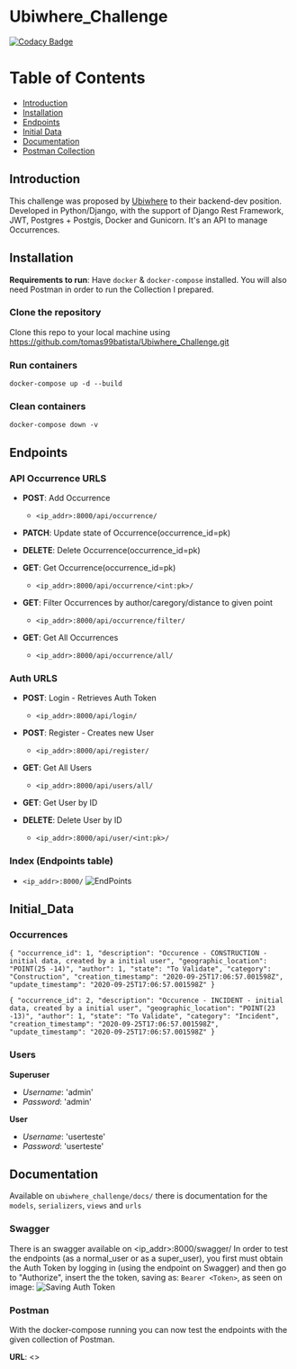 # Ubiwhere_Challenge

[![Codacy Badge](https://app.codacy.com/project/badge/Grade/8b53fffa7400419e9acea1b6518163ac)](https://www.codacy.com?utm_source=github.com&amp;utm_medium=referral&amp;utm_content=tomas99batista/Ubiwhere_Challenge&amp;utm_campaign=Badge_Grade)

# Table of Contents  
- [Introduction](#Introduction)
- [Installation](#Installation)
- [Endpoints](#Endpoints)
- [Initial Data](#Initial_Data)
- [Documentation](#Documentation)
- [Postman Collection](#Postman)

## Introduction
This challenge was proposed by [Ubiwhere](https://www.ubiwhere.com/) to their backend-dev position. 
Developed in Python/Django, with the support of Django Rest Framework, JWT, Postgres + Postgis, Docker and Gunicorn.
It's an API to manage Occurrences.

## Installation

__Requirements to run__: Have `docker` & `docker-compose` installed. You will also need Postman in order to run the Collection I prepared.

### Clone the repository
Clone this repo to your local machine using https://github.com/tomas99batista/Ubiwhere_Challenge.git

### Run containers
`docker-compose up -d --build`

### Clean containers
`docker-compose down -v`


## Endpoints

### API Occurrence URLS
- **POST**: Add Occurrence
    - `<ip_addr>:8000/api/occurrence/`


- **PATCH**: Update state of Occurrence(occurrence_id=pk)
- **DELETE**: Delete Occurrence(occurrence_id=pk)
- **GET**: Get Occurrence(occurrence_id=pk)
    - `<ip_addr>:8000/api/occurrence/<int:pk>/`


- **GET**: Filter Occurrences by author/caregory/distance to given point
    - `<ip_addr>:8000/api/occurrence/filter/`


- **GET**: Get All Occurrences
    - `<ip_addr>:8000/api/occurrence/all/`

### Auth URLS
- **POST**: Login - Retrieves Auth Token
    - `<ip_addr>:8000/api/login/`


- **POST**: Register - Creates new User
    - `<ip_addr>:8000/api/register/`


- **GET**: Get All Users
    - `<ip_addr>:8000/api/users/all/`


- **GET**: Get User by ID
- **DELETE**: Delete User by ID
    - `<ip_addr>:8000/api/user/<int:pk>/`


### Index (Endpoints table)
- `<ip_addr>:8000/`
![EndPoints](https://i.imgur.com/jqPmvPY.png)

## Initial_Data

### Occurrences
`{
  "occurrence_id": 1,
  "description": "Occurence - CONSTRUCTION - initial data, created by a initial user",
  "geographic_location": "POINT(25 -14)",
  "author": 1,
  "state": "To Validate",
  "category": "Construction",
  "creation_timestamp": "2020-09-25T17:06:57.001598Z",
  "update_timestamp": "2020-09-25T17:06:57.001598Z"
}`
  
`{
  "occurrence_id": 2,
  "description": "Occurence - INCIDENT - initial data, created by a initial user",
  "geographic_location": "POINT(23 -13)",
  "author": 1,
  "state": "To Validate",
  "category": "Incident",
  "creation_timestamp": "2020-09-25T17:06:57.001598Z",
  "update_timestamp": "2020-09-25T17:06:57.001598Z"
}`

### Users
**Superuser**
- _Username_: 'admin'
- _Password_: 'admin'

**User**
- _Username_: 'userteste'
- _Password_: 'userteste'

## Documentation
Available on `ubiwhere_challenge/docs/` there is documentation for the `models`, `serializers`, `views` and `urls`

### Swagger
There is an swagger available on <ip_addr>:8000/swagger/
In order to test the endpoints (as a normal_user or as a super_user), you first must obtain the Auth Token by logging in (using the endpoint on Swagger) and then go to "Authorize", insert the the token, saving as: `Bearer <Token>`, as seen on image:
![Saving Auth Token](https://i.imgur.com/bK2SlLh.png)


### Postman
With the docker-compose running you can now test the endpoints with the given collection of Postman.

__URL__: <>
